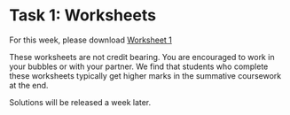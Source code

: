 # Task 1: Worksheets

For this week, please
download [Worksheet 1](https://www.ole.bris.ac.uk/bbcswebdav/courses/COMS10017_2020_TB-2/content/oo/pdfs/sheet1_problems.pdf)

These worksheets are not credit bearing. You are encouraged to work in your bubbles or with your
partner. We find that students who complete these worksheets typically get higher marks in the
summative coursework at the end.

Solutions will be released a week later. 
